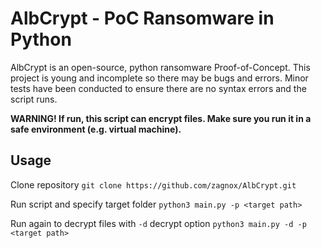 # AlbCrypt - PoC Ransomware in Python
AlbCrypt is an open-source, python ransomware Proof-of-Concept. This project is young and incomplete so there may be bugs and errors.
Minor tests have been conducted to ensure there are no syntax errors and the script runs.

**WARNING! If run, this script can encrypt files. Make sure you run it in a safe environment (e.g. virtual machine).**

## Usage

Clone repository `git clone https://github.com/zagnox/AlbCrypt.git`

Run script and specify target folder `python3 main.py -p <target path>`

Run again to decrypt files with `-d` decrypt option `python3 main.py -d -p <target path>`
